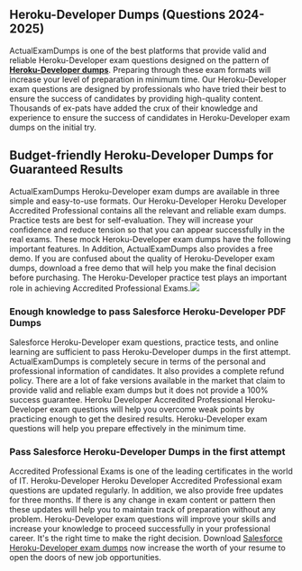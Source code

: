 ## **Heroku-Developer Dumps (Questions 2024-2025)**
ActualExamDumps is one of the best platforms that provide valid and reliable Heroku-Developer exam questions designed on the pattern of **[Heroku-Developer dumps](https://actualexamdumps.com/heroku-developer.html)**. Preparing through these exam formats will increase your level of preparation in minimum time. Our Heroku-Developer exam questions are designed by professionals who have tried their best to ensure the success of candidates by providing high-quality content. Thousands of ex-pats have added the crux of their knowledge and experience to ensure the success of candidates in Heroku-Developer exam dumps on the initial try.  

## **Budget-friendly Heroku-Developer Dumps for Guaranteed Results**

  
ActualExamDumps Heroku-Developer exam dumps are available in three simple and easy-to-use formats. Our Heroku-Developer Heroku Developer Accredited Professional contains all the relevant and reliable exam dumps. Practice tests are best for self-evaluation. They will increase your confidence and reduce tension so that you can appear successfully in the real exams. These mock Heroku-Developer exam dumps have the following important features. In Addition, ActualExamDumps also provides a free demo. If you are confused about the quality of Heroku-Developer exam dumps, download a free demo that will help you make the final decision before purchasing. The Heroku-Developer practice test plays an important role in achieving Accredited Professional Exams.[![](https://actualexamdumps.com/wp-content/uploads/2024/11/ActualExamDumps.png)](https://actualexamdumps.com/heroku-developer.html)  

### **Enough knowledge to pass Salesforce Heroku-Developer PDF Dumps**

  
Salesforce Heroku-Developer exam questions, practice tests, and online learning are sufficient to pass Heroku-Developer dumps in the first attempt. ActualExamDumps is completely secure in terms of the personal and professional information of candidates. It also provides a complete refund policy. There are a lot of fake versions available in the market that claim to provide valid and reliable exam dumps but it does not provide a 100% success guarantee. Heroku Developer Accredited Professional Heroku-Developer exam questions will help you overcome weak points by practicing enough to get the desired results. Heroku-Developer exam questions will help you prepare effectively in the minimum time.  

### **Pass Salesforce Heroku-Developer Dumps in the first attempt**

  
Accredited Professional Exams is one of the leading certificates in the world of IT. Heroku-Developer Heroku Developer Accredited Professional exam questions are updated regularly. In addition, we also provide free updates for three months. If there is any change in exam content or pattern then these updates will help you to maintain track of preparation without any problem. Heroku-Developer exam questions will improve your skills and increase your knowledge to proceed successfully in your professional career. It's the right time to make the right decision. Download [Salesforce Heroku-Developer exam dumps](https://actualexamdumps.com/) now increase the worth of your resume to open the doors of new job opportunities.
